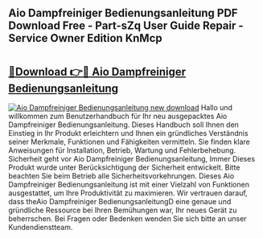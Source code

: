 ## Aio Dampfreiniger Bedienungsanleitung PDF Download Free - Part-sZq User Guide Repair - Service Owner Edition KnMcp

# <h2><a href="http://df4v5p.blite.top/?on=Aio+Dampfreiniger+Bedienungsanleitung">🔗Download 👉🔴 Aio Dampfreiniger Bedienungsanleitung</a></h2>

[![Aio Dampfreiniger Bedienungsanleitung new download](https://i.imgur.com/lujVjoI.png)](http://df4v5p.blite.top/?on=Aio+Dampfreiniger+Bedienungsanleitung)
Hallo und willkommen zum Benutzerhandbuch für Ihr neu ausgepacktes Aio Dampfreiniger Bedienungsanleitung. Dieses Handbuch soll Ihnen den Einstieg in Ihr Produkt erleichtern und Ihnen ein gründliches Verständnis seiner Merkmale, Funktionen und Fähigkeiten vermitteln. Sie finden klare Anweisungen für Installation, Betrieb, Wartung und Fehlerbehebung. Sicherheit geht vor Aio Dampfreiniger Bedienungsanleitung, Immer Dieses Produkt wurde unter Berücksichtigung der Sicherheit entwickelt. Bitte beachten Sie beim Betrieb alle Sicherheitsvorkehrungen. Dieses Aio Dampfreiniger Bedienungsanleitung ist mit einer Vielzahl von Funktionen ausgestattet, um Ihre Produktivität zu maximieren. Wir vertrauen darauf, dass theAio Dampfreiniger BedienungsanleitungD eine genaue und gründliche Ressource bei Ihren Bemühungen war, Ihr neues Gerät zu beherrschen. Bei Fragen oder Bedenken wenden Sie sich bitte an unser Kundendienstteam.
